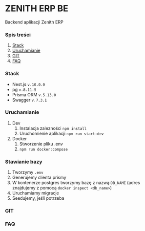 # ZENITH ERP BE

Backend aplikacji Zenith ERP

### Spis treści

1. [Stack](#stack)
2. [Uruchamianie](#uruchamianie)
3. [GIT](#git)
4. [FAQ](#faq)

### Stack

- Nest.js `v.10.0.0`
- pg `v.8.11.5`
- Prisma ORM `v.5.13.0`
- Swagger `v.7.3.1`

### Uruchamianie

1. Dev
   1. Instalacja zalezności `npm install`
   2. Uruchomienie aplikacji `npm run start:dev`
2. Docker
   1. Stworzenie pliku .env
   2. `npm run docker:compose`

### Stawianie bazy

1. Tworzymy `.env`
2. Generujemy clienta prismy
3. W kontenerze postgres tworzymy bazę z nazwą `DB_NAME` (adres znajdujemy z pomocą `docker inspect <db_name>`)
4. Uruchamiamy migracje
5. Seedujemy, jeśli potrzeba

### GIT

### FAQ
